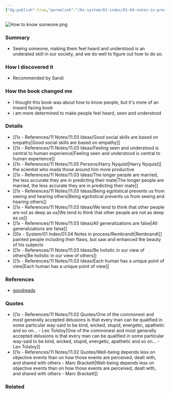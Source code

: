 ```yaml
---
{"dg-publish":true,"permalink":"/0x-system/01-index/01-04-notes-in-process/how-to-know-a-person-the-art-of-seeing-others-deeply-and-being-deeply-seen-david-brooks/","title":"How to Know a Person - The Art of Seeing Others Deeply and Being Deeply Seen - David Brooks","created":"2025-08-08T07:48:08.793+03:00","updated":"2025-08-12T23:26:32.802+03:00"}
---
```


![How to know someone.png](/img/user/4x%20-%20Reading/41%20Books/41.03%20Cover%20images/How%20to%20know%20someone.png)
### Summary
- Seeing someone, making them feel heard and understood is an underated skill in our society, and we do well to figure out how to do so.

### How I discovered it
- Recommended by Sandi

### How the book changed me
- I thought this book was about how to know people, but it's more of an inward facing book
- i am more determined to make people feel heard, seen and understood

### Details
- [[1x - References/11 Notes/11.03 Ideas/Good social skills are based on empathy\|Good social skills are based on empathy]]
- [[1x - References/11 Notes/11.03 Ideas/Feeling seen and understood is central to human experience\|Feeling seen and understood is central to human experience]]
- [[1x - References/11 Notes/11.05 Persons/Harry Nyquist\|Harry Nyquist]] the scientist who mada those around him more productive
- [[1x - References/11 Notes/11.03 Ideas/The longer people are married, the less accurate they are in predicting their mate\|The longer people are married, the less accurate they are in predicting their mate]]
- [[1x - References/11 Notes/11.03 Ideas/Being egotistical prevents us from seeing and hearing others\|Being egotistical prevents us from seeing and hearing others]]
- [[1x - References/11 Notes/11.03 Ideas/We tend to think that other people are not as deep as us\|We tend to think that other people are not as deep as us]]
- [[1x - References/11 Notes/11.03 Ideas/All generalizations are false\|All generalizations are false]]
- [[0x - System/01 Index/01.04 Notes in process/Rembrandt\|Rembrandt]] painted people including their flaws, but saw and enhanced the beauty of his subjects
- [[1x - References/11 Notes/11.03 Ideas/Be holistic in our view of others\|Be holistic in our view of others]]
- [[1x - References/11 Notes/11.03 Ideas/Each human has a unique point of view\|Each human has a unique point of view]]

### References
- [goodreads](https://www.goodreads.com/book/show/112974860-how-to-know-a-person)

### Quotes
- [[1x - References/11 Notes/11.02 Quotes/One of the commonest and most generally accepted delusions is that every man can be qualified in some particular way-said to be kind, wicked, stupid, energetic, apathetic and so on... - Leo Tolstoy\|One of the commonest and most generally accepted delusions is that every man can be qualified in some particular way-said to be kind, wicked, stupid, energetic, apathetic and so on... - Leo Tolstoy]]
- [[1x - References/11 Notes/11.02 Quotes/Well-being depends less on objective events than on how those events are perceived, dealt with, and shared with others - Marc Brackett\|Well-being depends less on objective events than on how those events are perceived, dealt with, and shared with others - Marc Brackett]]
### Related


